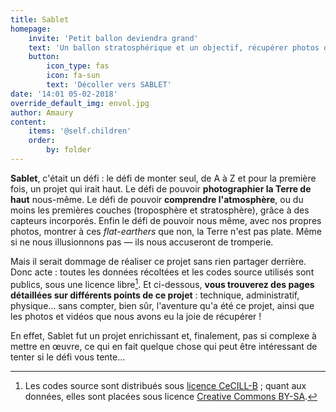 ```yaml
---
title: Sablet
homepage:
    invite: 'Petit ballon deviendra grand'
    text: 'Un ballon stratosphérique et un objectif, récupérer photos de la Terre et données de l''atmosphère… le tout avec nos petits moyens : voilà le projet Sablet.'
    button:
        icon_type: fas
        icon: fa-sun
        text: 'Décoller vers SABLET'
date: '14:01 05-02-2018'
override_default_img: envol.jpg
author: Amaury
content:
    items: '@self.children'
    order:
        by: folder
---
```


**Sablet**, c'était un défi : le défi de monter seul, de A à Z et pour la première fois, un projet qui irait haut. Le défi de pouvoir **photographier la Terre de haut** nous-même. Le défi de pouvoir **comprendre l'atmosphère**, ou du moins les premières couches (troposphère et stratosphère), grâce à des capteurs incorporés. Enfin le défi de pouvoir nous même, avec nos propres photos, montrer à ces _flat-earthers_ que non, la Terre n'est pas plate. Même si ne nous illusionnons pas — ils nous accuseront de tromperie.

Mais il serait dommage de réaliser ce projet sans rien partager derrière. Donc acte : toutes les données récoltées et les codes source utilisés sont publics, sous une licence libre[^licences]. Et ci-dessous, **vous trouverez des pages détaillées sur différents points de ce projet** : technique, administratif, physique… sans compter, bien sûr, l'aventure qu'a été ce projet, ainsi que les photos et vidéos que nous avons eu la joie de récupérer !

En effet, Sablet fut un projet enrichissant et, finalement, pas si complexe à mettre en œuvre, ce qui en fait quelque chose qui peut être intéressant de tenter si le défi vous tente…

[^licences]: Les codes source sont distribués sous [licence CeCILL-B](http://www.cecill.info/licences/Licence_CeCILL-B_V1-fr.html) ; quant aux données, elles sont placées sous licence [Creative Commons BY-SA](https://creativecommons.org/licenses/by-sa/4.0/deed.fr).